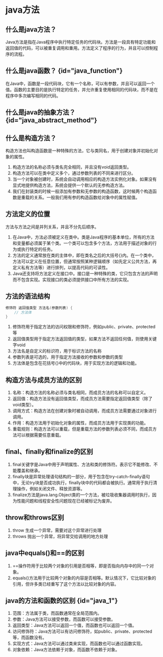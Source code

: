# java方法

## 什么是java方法？
Java方法是指在Java程序中执行特定任务的代码块。方法是一段具有特定功能和返回值的代码，可以被重复调用和重用。方法定义了程序的行为，并且可以控制程序的流程。

## 什么是java函数？ {id="java_function"}
在Java中，函数是一段代码块，它有一个名称，可以有参数，并且可以返回一个值。函数的主要目的是执行特定的任务，并允许重复使用相同的代码块，而不是在程序中多次编写相同的代码。

## 什么是java的抽象方法？ {id="java_abstract_method"}

[//]: # (todo)


## 什么是构造方法？
构造方法也叫构造函数是一种特殊的方法，它与类同名，用于创建对象并初始化对象的属性。
1. 构造方法的名称必须与类名完全相同，并且没有void返回类型。
2. 构造方法可以在类中定义多个，通过参数列表的不同来进行区分。
3. 当一个对象被创建时，系统会自动调用相应的构造方法实例化对象。如果没有显式地提供构造方法，系统会提供一个默认的无参构造方法。
4. 我们在封装类的时候一般添加有参数和无参数的构造函数，这时候两个构造函数是重载的关系。一般我们用有参的构造函数给对象中的属性赋值。


## 方法定义的位置
方法与方法之间是并列关系，并且不分先后顺序。
1. 在Java中，方法必须被定义在类中。类是Java程序的基本单位，所有的方法和变量都必须属于某个类。一个类可以包含多个方法，方法用于描述对象的行为或执行特定的任务。
2. 方法的定义通常放在类的主体中，即在类名之后的大括号{}内。在一个类中，方法可以定义在任意位置，但通常按照某种逻辑顺序（如先定义公共方法，再定义私有方法等）进行排列，以提高代码的可读性。
3. Java还支持将方法定义在接口中。接口是一种特殊的类，它只包含方法的声明而不包含实现。实现接口的类必须提供接口中所有方法的实现。

## 方法的语法结构
```Java
修饰符 返回值类型 方法名(参数列表) {  
    // 方法体  
}
```
1. 修饰符用于指定方法的访问权限和修饰符，例如public、private、protected等
2. 返回值类型用于指定方法返回值的类型，如果方法不返回任何值，则使用关键字void
3. 方法名是自定义的标识符，用于标识方法的名称
4. 参数列表是可选的，用于指定方法接收的参数和参数的类型
5. 方法体是包含在花括号{}中的代码块，用于实现方法的逻辑和功能。

## 构造方法与成员方法的区别
1. 名称：构造方法的名称必须与类名相同，而成员方法的名称可以自定义。
2. 返回值：构造方法没有返回值类型，而成员方法需要指定返回值类型（除了void类型）。
3. 调用方式：构造方法在创建对象时被自动调用，而成员方法需要通过对象进行调用。
4. 作用：构造方法用于初始化对象的属性，而成员方法用于实现类的功能。
5. 重载规则：构造方法可以重载，但是重载方法的参数列表必须不同，而成员方法可以根据需要任意重载。

## final、finally和finalize的区别
1. final关键字是Java中用于声明属性、方法和类的修饰符。表示它不能修改、不能覆盖和继承。 
2. finally块是异常处理语句结构的一部分，用于包含在try-catch-finally语句中，无论try块是否成功执行，finally块中的代码都会被执行。通常用于执行清理操作，例如关闭文件、释放资源等。
3. finalize方法是java.lang.Object类的一个方法，被垃圾收集器调用时执行，因为性能问题和线程安全性问题现在已经被标记为废弃。

## throw和throws区别
1. throw 生成一个异常，需要对这个异常进行处理
2. throws 抛出一个异常，将异常交给调用的地方处理

## java中equals()和==的区别
1. ==操作符用于比较两个对象的引用是否相等，即是否指向内存中的同一个对象。
2. equals()方法用于比较两个对象的内容是否相等。默认情况下，它比较对象的引用，但许多类已经重写了这个方法以比较对象的内容。

## java的方法和函数的区别 {id="java_1"}
1. 范围：方法属于类，而函数通常在全局范围内。
2. 参数：Java方法可以接受参数，而函数可以接受参数。
3. 返回类型：Java方法可以返回一个值，而函数也可以返回一个值。
4. 访问修饰符：Java方法可以有访问修饰符，如public、private、protected等，而函数没有。
5. 实现方式：Java方法可以通过类来实现，而函数也可以通过函数实现。
6. 对象依赖：Java方法依赖于对象，而函数不依赖于对象。








